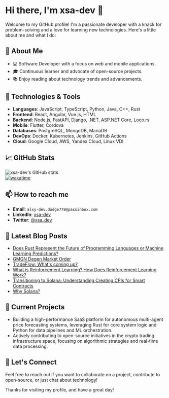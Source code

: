 # Hi there, I'm xsa-dev 👋

Welcome to my GitHub profile! I'm a passionate developer with a knack for problem-solving and a love for learning new technologies. Here's a little about me and what I do:

## 🚀 About Me
- 💻 Software Developer with a focus on web and mobile applications.
- 🎓 Continuous learner and advocate of open-source projects.
- 📚 Enjoy reading about technology trends and advancements.

## 🔧 Technologies & Tools
- **Languages**: JavaScript, TypeScript, Python, Java, C++, Rust
- **Frontend**: React, Angular, Vue.js, HTML
- **Backend**: Node.js, FastAPI, Django, .NET, ASP.NET Core, Loco.rs
- **Mobile**: Flutter, Cordova
- **Databases**: PostgreSQL, MongoDB, MariaDB
- **DevOps**: Docker, Kubernetes, Jenkins, GitHub Actions
- **Cloud**: Google Cloud, AWS, Yandex Cloud, Linux VDI

## 📈 GitHub Stats
![xsa-dev's GitHub stats](https://github-readme-stats.vercel.app/api?username=xsa-dev&show_icons=true&theme=radical)<br/>
[![wakatime](https://wakatime.com/badge/user/90c47d91-7105-492d-abab-e04830b3dc81.svg)](https://wakatime.com/@90c47d91-7105-492d-abab-e04830b3dc81)


## 📫 How to reach me
- **Email**: ```alxy-dev.dodge778@passinbox.com```
- **LinkedIn**: [xsa-dev](https://linkedin.com/in/alxy-dev)
- **Twitter**: [@xsa_dev](https://twitter.com/alxy_x)

## 📝 Latest Blog Posts
<!-- BLOG-POST-LIST:START -->
- [Does Rust Represent the Future of Programming Languages or Machine Learning Predictions?](https://www.bulbapp.io/p/20020654-c455-4952-a6c7-47a3eebd4479/does-rust-represent-the-future-of-programming-languages-or-machine-learning-predictions)
- [GMGN Degen Market Order](https://www.bulbapp.io/p/f63c6fad-86a1-4359-b05b-c6475752a476/gmgn-degen-market-order)
- [TradeFlow: What's coming up?](https://www.bulbapp.io/p/09a24d63-fa32-4635-9361-07d042eb0004/tradeflow-whats-coming-up)
- [What is Reinforcement Learning? How Does Reinforcement Learning Work?](https://www.bulbapp.io/p/6f7920fe-f8e1-40fb-9de3-466f38cdc41a/what-is-reinforcement-learning-how-does-reinforcement-learning-work)
- [Transitioning to Solana: Understanding Creating CPIs for Smart Contracts](https://www.bulbapp.io/p/9222be8c-526a-4967-82bb-b48c0acf3a94/transitioning-to-solana-understanding-creating-cpis-for-smart-contracts)
- [Why Solana?](https://www.bulbapp.io/p/8fdc0a6c-485f-4ae1-a88d-22489fe2ad4b/why-solana)
<!-- BLOG-POST-LIST:END -->

## 🌱 Current Projects
- Building a high-performance SaaS platform for autonomous multi-agent price forecasting systems, leveraging Rust for core system logic and Python for data pipelines and ML orchestration.
- Actively contributing to open-source initiatives in the crypto trading infrastructure space, focusing on algorithmic strategies and real-time data processing.

## 💬 Let's Connect
Feel free to reach out if you want to collaborate on a project, contribute to open-source, or just chat about technology!

Thanks for visiting my profile, and have a great day!
